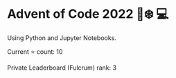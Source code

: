 # Advent of Code 2022 🎄:snowflake: 💻

Using Python and Jupyter Notebooks.

Current :star: count: 10

Private Leaderboard (Fulcrum) rank: 3
